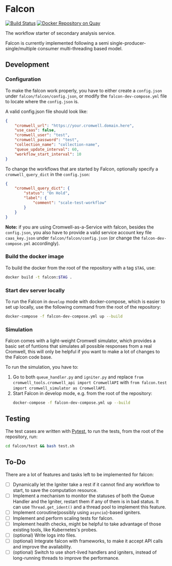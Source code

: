# Falcon

[![Build Status](https://travis-ci.com/HumanCellAtlas/falcon.svg?branch=master)](https://travis-ci.com/HumanCellAtlas/falcon)
[![Docker Repository on Quay](https://quay.io/repository/humancellatlas/secondary-analysis-falcon/status "Docker Repository on Quay")](https://quay.io/repository/humancellatlas/secondary-analysis-falcon)

The workflow starter of secondary analysis service.

Falcon is currently implemented following a semi single-producer-single/multiple consumer multi-threading based model.


## Development

### Configuration
To make the falcon work properly, you have to either create a `config.json` under `falcon/falcon/config.json`, or
modify the `falcon-dev-compose.yml` file to locate where the `config.json` is. 

A valid config.json file should look like:
```json
{
    "cromwell_url": "https://your.cromwell.domain.here",
    "use_caas": false,
    "cromwell_user": "test",
    "cromwell_password": "test",
    "collection_name": "collection-name",
    "queue_update_interval": 60,
    "workflow_start_interval": 10
}
```

To change the workflows that are started by Falcon, optionally specify a `cromwell_query_dict` in the `config.json`:
```json
{
    "cromwell_query_dict": {
        "status": "On Hold",
        "label": {
            "comment": "scale-test-workflow"
        }
    }
}
```

**Note:** if you are using Cromwell-as-a-Service with falcon, besides the `config.json`, you also have to provide a valid service account key file `caas_key.json` under `falcon/falcon/config.json` (or change the `falcon-dev-compose.yml` accordingly).

### Build the docker image

To build the docker from the root of the repository with a tag `$TAG`, use:
```bash
docker build -t falcon:$TAG .
```

### Start dev server locally

To run the Falcon in `develop` mode with docker-compose, which is easier to set up locally, use the following command from the root of the repository:
```bash
docker-compose -f falcon-dev-compose.yml up --build
```

### Simulation
Falcon comes with a light-weight Cromwell simulator, which provides a basic set of funtions that simulates all possible responses from a real Cromwell, this will only be helpful if you want to make a lot of changes to the Falcon code base. 

To run the simulation, you have to:

1. Go to both `queue_handler.py` and `igniter.py` and replace `from cromwell_tools.cromwell_api import CromwellAPI` with
`from falcon.test import cromwell_simulator as CromwellAPI`.
2. Start Falcon in develop mode, e.g. from the root of the repository:
    ```bash
    docker-compose -f falcon-dev-compose.yml up --build
    ```

## Testing

The test cases are written with [Pytest](https://docs.pytest.org/en/latest/), to run the tests, from the root of the repository, run:

```bash
cd falcon/test && bash test.sh
```

## To-Do

There are a lot of features and tasks left to be implemented for falcon:

- [ ] Dynamically let the Igniter take a rest if it cannot find any workflow to start, to save the computation resource.
- [ ] Implement a mechanism to monitor the statuses of both the Queue Handler and the Igniter, restart them if any of them is in bad status. It can use `Thread.get_ident()` and a thread pool to implement this feature.
- [ ] Implement coroutine(possibly using `asyncio`)-based igniters.
- [ ] Implement and perform scaling tests for falcon.
- [ ] Implement health checks, might be helpful to take advantage of those existing tools, like Kubernetes's probes.
- [ ] (optional) Write logs into files.
- [ ] (optional) Integrate falcon with frameworks, to make it accept API calls and improve the availability.
- [ ] (optional) Switch to use short-lived handlers and igniters, instead of long-running threads to improve the performance.
